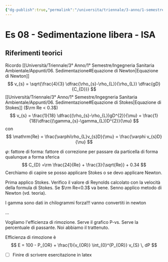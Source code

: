 ```yaml
---
{"dg-publish":true,"permalink":"/universita/triennale/3-anno/1-semestre/ingegneria-sanitaria-ambientale/esercitazioni/es-08-sedimentazione-libera-isa/"}
---
```



# Es 08 - Sedimentazione libera - ISA

## Riferimenti teorici

Ricordo [[Università/Triennale/3° Anno/1° Semestre/Ingegneria Sanitaria Ambientale/Appunti/06. Sedimentazione#Equazione di Newton\|Equazione di Newton]]
$$
v_{s} = \sqrt{\frac{4}{3} \dfrac{\rho_{s}-\rho_{L}}{\rho_{L}} \dfrac{gD}{C_{D}}}
$$
[[Università/Triennale/3° Anno/1° Semestre/Ingegneria Sanitaria Ambientale/Appunti/06. Sedimentazione#Equazione di Stokes\|Equazione di Stokes]] ($\rm Re < 0.3$)
$$
v_{s} = \frac{1}{18} \dfrac{(\rho_{s}-\rho_{L})gD^{2}}{\mu} = \frac{1}{18}\dfrac{(\gamma_{s}-\gamma_{L})D^{2}}{\mu}
$$
con
$$
\mathrm{Re} = \frac{\varphi\rho_{L}v_{s}D}{\mu} = \frac{\varphi v_{s}D}{\nu}
$$

$\varphi:$ fattore di forma: fattore di correzione per passare da particella di forma qualunque a forma sferica
$$
C_{D} =\rm \frac{24}{Re} + \frac{3}{\sqrt{Re}} + 0.34
$$
Cerchiamo di capire se posso applicare Stokes o se devo applicare Newton.

Prima applico Stokes. Verifico il valore di Reynolds calcolato con la velocità della formula di Stokes. Se $\rm Re<0.3$ va bene. Senno applico metodo di Newton (vd. teoria).

I gamma sono dati in chilogrammi forza!!! vanno convertiti in newton


...

Vogliamo l'efficienza di rimozione. Serve il grafico P-vs.
Serve la percentuale di passante. Noi abbiamo il trattenuto.

Efficienza di rimozione è
$$
E = 100 - P_{OR} + \frac{1}{v_{OR}} \int_{0}^{P_{OR}} v_{S}  \, dP
$$

- [ ] Finire di scrivere esercitazione in latex

